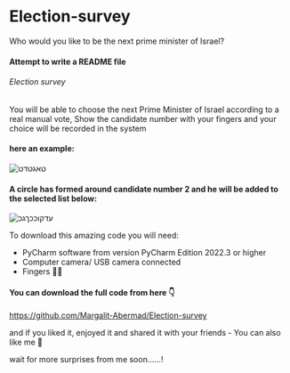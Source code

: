 # Election-survey
Who would you like to be the next prime minister of Israel?
#### Attempt to write a README file

###### Election survey
You will be able to choose the next Prime Minister of Israel according to a real manual vote,
Show the candidate number with your fingers and your choice will be recorded in the system

#### here an example:

![טאגטדט](https://user-images.githubusercontent.com/100418442/224518544-72e79b84-d309-4d83-ad46-0046f173c790.JPG)

#### A circle has formed around candidate number 2 and he will be added to the selected list below:

![עדקוככךגכ](https://user-images.githubusercontent.com/100418442/224518714-25c0e727-de87-4e0f-8ea4-f04257a4d847.JPG)

To download this amazing code you will need:
* PyCharm software from version PyCharm Edition 2022.3 or higher
* Computer camera/ USB camera connected
* Fingers 🤣🥴

#### You can download the full code from here 👇
https://github.com/Margalit-Abermad/Election-survey

and if you liked it, enjoyed it and shared it with your friends -
You can also like me 🙏

wait for more surprises from me soon......!

